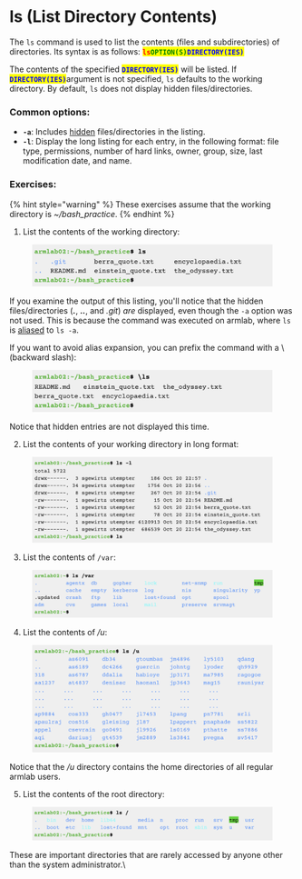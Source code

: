 # ls (List Directory Contents)

The `ls` command is used to list the contents (files and subdirectories) of directories. Its syntax is as follows: <mark style="color:red;">**`ls`**</mark><mark style="color:green;">**`OPTION(S)`**</mark><mark style="color:blue;">**`DIRECTORY(IES)`**</mark>

The contents of the specified <mark style="color:blue;">**`DIRECTORY(IES)`**</mark> will be listed. If <mark style="color:blue;">**`DIRECTORY(IES)`**</mark>argument is not specified, `ls` defaults to the working directory. By default, `ls` does not display hidden files/directories. &#x20;

### Common options:

* **`-a`**:  Includes [hidden](broken-reference) files/directories in the listing.&#x20;
* &#x20;**`-l`**: Display the long listing for each entry, in the following format: file type, permissions, number of hard links, owner, group, size, last modification date, and name. &#x20;

### Exercises:

{% hint style="warning" %}
These exercises assume that the working directory is _\~/bash\_practice_.
{% endhint %}

1. List the contents of the working directory:

<figure><img src="../../.gitbook/assets/Screenshot 2023-04-25 at 10.10.51 PM.png" alt=""><figcaption></figcaption></figure>

If you examine the output of this listing, you'll notice that the hidden files/directories (_**.**_, _**..**_, and _.git_) _are_ displayed, even though the `-a` option was not used. This is because the command was executed on armlab, where `ls` is [aliased](../useful-command-line-features.md#aliases) to `ls -a`.

If you want to avoid alias expansion, you can prefix the command with a \ (backward slash):&#x20;

<figure><img src="../../.gitbook/assets/Screenshot 2023-04-25 at 10.50.55 PM.png" alt=""><figcaption></figcaption></figure>

Notice that hidden entries are not displayed this time.&#x20;

2. List the contents of your working directory in long format:

<figure><img src="../../.gitbook/assets/Screenshot 2023-04-25 at 10.11.18 PM.png" alt=""><figcaption></figcaption></figure>

3. List the contents of `/var`:

<figure><img src="../../.gitbook/assets/Screenshot 2023-04-25 at 10.11.29 PM.png" alt=""><figcaption></figcaption></figure>

4. List the contents of _/u_: &#x20;

<figure><img src="../../.gitbook/assets/Screenshot 2023-04-25 at 10.11.40 PM.png" alt=""><figcaption></figcaption></figure>

Notice that the _/u_ directory contains the home directories of all regular armlab users.&#x20;

5. List the contents of the root directory: &#x20;

<figure><img src="../../.gitbook/assets/Screenshot 2023-04-25 at 10.11.54 PM.png" alt=""><figcaption></figcaption></figure>

These are important directories that are rarely accessed by anyone other than the system administrator.\
